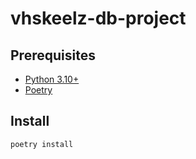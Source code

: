 # vhskeelz-db-project

## Prerequisites

* [Python 3.10+](https://www.python.org/downloads/)
* [Poetry](https://python-poetry.org/docs/#installation)

## Install

```
poetry install
```
